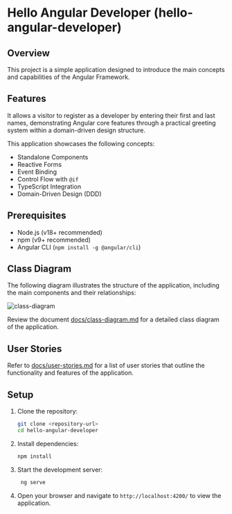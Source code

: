 # Hello Angular Developer (hello-angular-developer)

## Overview

This project is a simple application designed to introduce the main concepts and capabilities of the Angular Framework. 

## Features

It allows a visitor to register as a developer by entering their first and last names, demonstrating Angular core features through a practical greeting system within a domain-driven design structure.

This application showcases the following concepts:

- Standalone Components
- Reactive Forms
- Event Binding
- Control Flow with `@if`
- TypeScript Integration
- Domain-Driven Design (DDD)

## Prerequisites

- Node.js (v18+ recommended)
- npm (v9+ recommended)
- Angular CLI (`npm install -g @angular/cli`)

## Class Diagram

The following diagram illustrates the structure of the application, including the main components and their relationships:

![class-diagram](https://www.plantuml.com/plantuml/proxy?src=https://raw.githubusercontent.com/upc-pre-202510-1asi0729-sandbox/hello-angular-developer/refs/heads/master/docs/class-diagram.puml?token=GHSAT0AAAAAAC7JG2V4GCTXFPTM2BF2XXV6Z7ZZOUQ)

Review the document [docs/class-diagram.md](docs/class-diagram.puml) for a detailed class diagram of the application.

## User Stories
Refer to [docs/user-stories.md](docs/user-stories.md) for a list of user stories that outline the functionality and features of the application.

## Setup

1. Clone the repository:
   ```bash
   git clone <repository-url>
   cd hello-angular-developer

2. Install dependencies:
   ```bash
   npm install
   ```
3. Start the development server:
   ```bash
    ng serve
    ```
4. Open your browser and navigate to `http://localhost:4200/` to view the application.

